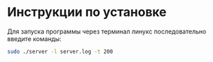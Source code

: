# Инструкции по установке

Для запуска программы через терминал линукс последовательно введите команды:

```bash
sudo ./server -l server.log -t 200
```
